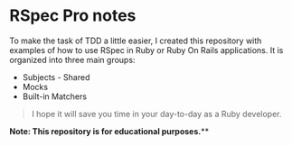 # RSpec Pro notes

To make the task of TDD a little easier, I created this repository with examples of how to use RSpec in Ruby or Ruby On Rails applications. It is organized into three main groups:

- Subjects - Shared
- Mocks
- Built-in Matchers

> I hope it will save you time in your day-to-day as a Ruby developer.

**Note: This repository is for educational purposes.****